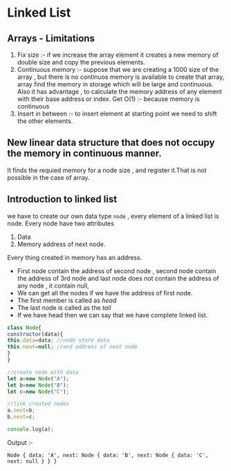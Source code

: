 # Linked List

## Arrays - Limitations

1. Fix size :- if we increase the array element it creates a new memory of double size and copy the previous elements.
2. Continuous memory :- suppose that we are creating a 1000 size of the array , but there is no continuos memory is available to create that array, array find the memory in storage which will be large and continuous. Also it has advantage , to calculate the memory address of any element with their base address or index.
 Get O(1) :- because memory is continuous
3. Insert in between :- to insert element at starting point we need to shift the other elements. 


## New linear data structure that does not occupy the memory in continuous manner. 
It finds the requied memory for a node size , and register it.That is not possible in the case of array.



## Introduction to linked list

we have to create our own data type `node` , every element of a linked list is node. 
Every node have two attributes 
1. Data
2. Memory address of next node.

Every thing created in memory has an address. 

- First node contain the address of second node , second node contain the address of 3rd node and last node does not contain the address of any node , it contain null,
- We can get all the nodes if we have the address of first node.
- The first member is called as *head*
- The last node is called as  the *tail*
- If we have head then we can say that we have complete linked list. 


```javascript
class Node{
constructor(data){
this.data=data; //node store data
this.next=null; //and address of next node
}
}

//create node with data
let a=new Node("A");
let b=new Node("B");
let c=new Node("C");

//link created nodes
a.next=b;
b.next=c;

console.log(a);

```
Output :- 

`Node {
  data: 'A',
  next: Node { data: 'B', next: Node { data: 'C', next: null } }
}`


















